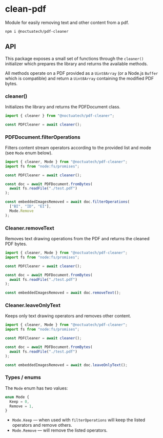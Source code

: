 # clean-pdf

Module for easily removing text and other content from a pdf.

```bash
npm i @noctuatech/pdf-cleaner
```

## API

This package exposes a small set of functions through the `cleaner()` initializer which prepares the library and returns the available methods.

All methods operate on a PDF provided as a `Uint8Array` (or a Node.js `Buffer` which is compatible) and return a `Uint8Array` containing the modified PDF bytes.

### cleaner()

Initializes the library and returns the PDFDocument class.

```ts
import { cleaner } from "@noctuatech/pdf-cleaner";

const PDFCleaner = await cleaner();
```

### PDFDocument.filterOperations

Filters content stream operators according to the provided list and mode (see `Mode` enum below).

```ts
import { cleaner, Mode } from "@noctuatech/pdf-cleaner";
import fs from "node:fs/promises";

const PDFCleaner = await cleaner();

const doc = await PDFDocument.fromBytes(
  await fs.readFile("./test.pdf")
);

const embeddedImagesRemoved = await doc.filterOperations(
  ["BI", "ID", "EI"],
  Mode.Remove
);
```

### Cleaner.removeText

Removes text drawing operations from the PDF and returns the cleaned PDF bytes.

```ts
import { cleaner, Mode } from "@noctuatech/pdf-cleaner";
import fs from "node:fs/promises";

const PDFCleaner = await cleaner();

const doc = await PDFDocument.fromBytes(
  await fs.readFile("./test.pdf")
);

const embeddedImagesRemoved = await doc.removeText();
```

### Cleaner.leaveOnlyText

Keeps only text drawing operators and removes other content.

```ts
import { cleaner, Mode } from "@noctuatech/pdf-cleaner";
import fs from "node:fs/promises";

const PDFCleaner = await cleaner();

const doc = await PDFDocument.fromBytes(
  await fs.readFile("./test.pdf")
);

const embeddedImagesRemoved = await doc.leaveOnlyText();
```

### Types / enums

The `Mode` enum has two values:

```ts
enum Mode {
  Keep = 0,
  Remove = 1,
}
```

- `Mode.Keep` — when used with `filterOperations` will keep the listed operators and remove others.
- `Mode.Remove` — will remove the listed operators.
